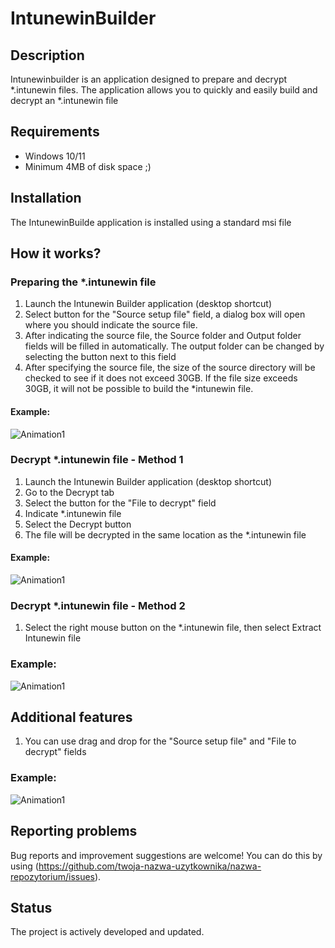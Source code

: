 # IntunewinBuilder

## Description

Intunewinbuilder is an application designed to prepare and decrypt *.intunewin files. The application allows you to quickly and easily build and decrypt an *.intunewin file

## Requirements

- Windows 10/11
- Minimum 4MB of disk space ;)

## Installation
The IntunewinBuilde application is installed using a standard msi file

## How it works?

### Preparing the *.intunewin file
1. Launch the Intunewin Builder application (desktop shortcut)
2. Select button for the "Source setup file" field, a dialog box will open where you should indicate the source file.
3. After indicating the source file, the Source folder and Output folder fields will be filled in automatically. The output folder can be changed by selecting the button next to this field
4. After specifying the source file, the size of the source directory will be checked to see if it does not exceed 30GB. If the file size exceeds 30GB, it will not be possible to build the *intunewin file.
#### Example:

![Animation1](https://github.com/rafallz10100/IntunewinBuilder/assets/151853443/759301ea-b482-4003-8483-6543b41ca609)

### Decrypt *.intunewin file - Method 1
1. Launch the Intunewin Builder application (desktop shortcut)
2. Go to the Decrypt tab
3. Select the button for the "File to decrypt" field
4. Indicate *.intunewin file
5. Select the Decrypt button
6. The file will be decrypted in the same location as the *.intunewin file

#### Example:

![Animation1](https://github.com/rafallz10100/IntunewinBuilder/assets/151853443/8b9f9b40-78c3-43f7-9c73-99785d7653eb)

### Decrypt *.intunewin file - Method 2
1. Select the right mouse button on the *.intunewin file, then select Extract Intunewin file

### Example:

![Animation1](https://github.com/rafallz10100/IntunewinBuilder/assets/151853443/649fd782-7fcc-4af7-95ed-a5422e7e402b)

## Additional features
1. You can use drag and drop for the "Source setup file" and "File to decrypt" fields
### Example:

![Animation1](https://github.com/rafallz10100/IntunewinBuilder/assets/151853443/4539d12a-d6db-4a79-bed2-55530a44be43)

## Reporting problems

Bug reports and improvement suggestions are welcome! You can do this by using (https://github.com/twoja-nazwa-uzytkownika/nazwa-repozytorium/issues).

## Status

The project is actively developed and updated.
